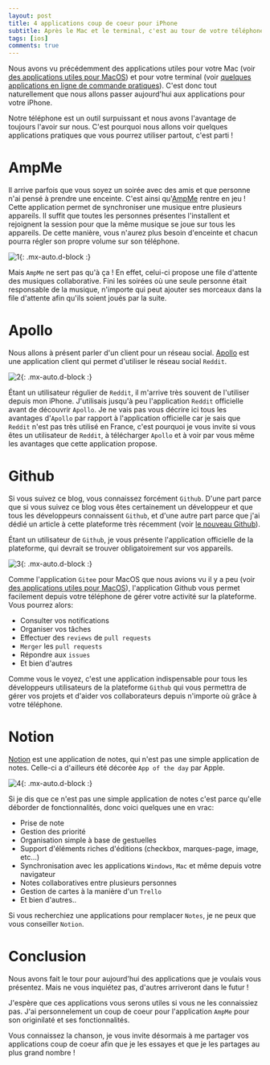 ```yaml
---
layout: post
title: 4 applications coup de coeur pour iPhone
subtitle: Après le Mac et le terminal, c'est au tour de votre téléphone
tags: [ios]
comments: true
---
```



Nous avons vu précédemment des applications utiles pour votre Mac (voir [des applications utiles pour MacOS](https://sonnyfournier.github.io/blog/2020-08-21-macos-apps/)) et pour votre terminal (voir [quelques applications en ligne de commande pratiques](https://sonnyfournier.github.io/blog/2020-08-22-cli-apps/)). C'est donc tout naturellement que nous allons passer aujourd'hui aux applications pour votre iPhone.

Notre téléphone est un outil surpuissant et nous avons l'avantage de toujours l'avoir sur nous. C'est pourquoi nous allons voir quelques applications pratiques que vous pourrez utiliser partout, c'est parti !


# AmpMe


Il arrive parfois que vous soyez un soirée avec des amis et que personne n'ai pensé à prendre une enceinte. C'est ainsi qu'[AmpMe](https://apps.apple.com/fr/app/ampme-speaker-booster/id986905979) rentre en jeu !
Cette application permet de synchroniser une musique entre plusieurs appareils. Il suffit que toutes les personnes présentes l'installent et rejoignent la session pour que la même musique se joue sur tous les appareils. De cette manière, vous n'aurez plus besoin d'enceinte et chacun pourra régler son propre volume sur son téléphone.


![1](https://raw.githubusercontent.com/sonnyfournier/blog/master/assets/img/ios-apps/1.png){: .mx-auto.d-block :}


Mais `AmpMe` ne sert pas qu'à ça ! En effet, celui-ci propose une file d'attente des musiques collaborative. Fini les soirées où une seule personne était responsable de la musique, n'importe qui peut ajouter ses morceaux dans la file d'attente afin qu'ils soient joués par la suite.


# Apollo


Nous allons à présent parler d'un client pour un réseau social. [Apollo](https://apps.apple.com/fr/app/apollo-for-reddit/id979274575) est une application client qui permet d'utiliser le réseau social `Reddit`. 


![2](https://raw.githubusercontent.com/sonnyfournier/blog/master/assets/img/ios-apps/2.png){: .mx-auto.d-block :}


Étant un utilisateur régulier de `Reddit`, il m'arrive très souvent de l'utiliser depuis mon iPhone. J'utilisais jusqu'à peu l'application `Reddit` officielle avant de découvrir `Apollo`. Je ne vais pas vous décrire ici tous les avantages d'`Apollo` par rapport à l'application officielle car je sais que `Reddit` n'est pas très utilisé en France, c'est pourquoi je vous invite si vous êtes un utilisateur de `Reddit`, à télécharger `Apollo` et à voir par vous même les avantages que cette application propose.


# Github


Si vous suivez ce blog, vous connaissez forcément `Github`. D'une part parce que si vous suivez ce blog vous êtes certainement un développeur et que tous les développeurs connaissent `Github`, et d'une autre part parce que j'ai dédié un article à cette plateforme très récemment (voir [le nouveau Github](https://sonnyfournier.github.io/blog/2020-08-20-new-github/)).

Étant un utilisateur de `Github`, je vous présente l'application officielle de la plateforme, qui devrait se trouver obligatoirement sur vos appareils.


![3](https://raw.githubusercontent.com/sonnyfournier/blog/master/assets/img/ios-apps/3.png){: .mx-auto.d-block :}


Comme l'application `Gitee` pour MacOS que nous avions vu il y a peu (voir [des applications utiles pour MacOS](https://sonnyfournier.github.io/blog/2020-08-21-macos-apps/)), l'application Github vous permet facilement depuis votre téléphone de gérer votre activité sur la plateforme. Vous pourrez alors:

- Consulter vos notifications 
- Organiser vos tâches
- Effectuer des `reviews` de `pull requests`
- `Merger` les `pull requests`
- Répondre aux `issues`
- Et bien d'autres

Comme vous le voyez, c'est une application indispensable pour tous les développeurs utilisateurs de la plateforme `Github` qui vous permettra de gérer vos projets et d'aider vos collaborateurs depuis n'importe où grâce à votre téléphone.


# Notion


[Notion](https://apps.apple.com/fr/app/notion-notes-projects-docs/id1232780281) est une application de notes, qui n'est pas une simple application de notes. Celle-ci a d'ailleurs été décorée `App of the day` par Apple.


![4](https://raw.githubusercontent.com/sonnyfournier/blog/master/assets/img/ios-apps/4.png){: .mx-auto.d-block :}


Si je dis que ce n'est pas une simple application de notes c'est parce qu'elle déborder de fonctionnalités, donc voici quelques une en vrac:

- Prise de note
- Gestion des priorité
- Organisation simple à base de gestuelles
- Support d'éléments riches d'éditions (checkbox, marques-page, image, etc...)
- Synchronisation avec les applications `Windows`, `Mac` et même depuis votre navigateur
- Notes collaboratives entre plusieurs personnes
- Gestion de cartes à la manière d'un `Trello`
- Et bien d'autres..

Si vous recherchiez une applications pour remplacer `Notes`, je ne peux que vous conseiller `Notion`.


# Conclusion


Nous avons fait le tour pour aujourd'hui des applications que je voulais vous présentez. Mais ne vous inquiétez pas, d'autres arriveront dans le futur !

J'espère que ces applications vous serons utiles si vous ne les connaissiez pas. J'ai personnelement un coup de coeur pour l'application `AmpMe` pour son originilaté et ses fonctionnalités.

Vous connaissez la chanson, je vous invite désormais à me partager vos applications coup de coeur afin que je les essayes et que je les partages au plus grand nombre !
